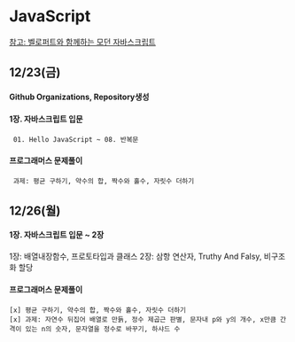 # JavaScript
[참고: 벨로퍼트와 함께하는 모던 자바스크립트](https://learnjs.vlpt.us/)

##  12/23(금)
#### Github Organizations, Repository생성
#### 1장. 자바스크립트 입문
     01. Hello JavaScript ~ 08. 반복문
#### 프로그래머스 문제풀이
     과제: 평균 구하기, 약수의 합, 짝수와 홀수, 자릿수 더하기
    
## 12/26(월)
#### 1장. 자바스크립트 입문 ~ 2장
   1장: 배열내장함수, 프로토타입과 클래스
   2장: 삼항 연산자, Truthy And Falsy, 비구조화 할당
#### 프로그래머스 문제풀이
    [x] 평균 구하기, 약수의 합, 짝수와 홀수, 자릿수 더하기
    [x] 과제: 자연수 뒤집어 배열로 만듥, 정수 제곱근 판별, 문자내 p와 y의 개수, x만큼 간격이 있는 n의 숫자, 문자열을 정수로 바꾸기, 하샤드 수


